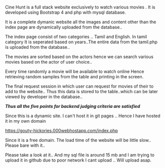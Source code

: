 Cine Hunt is a full stack website exclusively to watch various movies . It is developed using Bootstrap 4 and php with mysql database.

It is a complete dymanic website all the images and content other than the index page are dynamically uploaded from the database..

The index page consist of two categories .. Tamil and English. In tamil category It is seperated based on years..The entire data from the tamil.php is uploaded from the database..

The movies are sorted based on the actors hence we can search various movies based on the actor of user choice..

Every time randomly a movie will be available to watch online
Hence retrieving random samples from the table and printing in the screen.

The final request session in which user can request for movies of their to add to the website.. Thus this data is stored to the table..which can be later viewed by developer in the database..

***Thus all the five points for backend judging criteria are satisfied***

Since this is a dynamic site. I can't host it in git pages .. Hence I have hosted it in my own domain

https://gouty-hickories.000webhostapp.com/index.php

Since it is a free domain. The load time of the website will be little slow.. Please bare with it..

Please take a look at it.. And my sql file is around 15 mb and I am trying to upload it in github due to poor network I cant upload .. Will upload asap.
